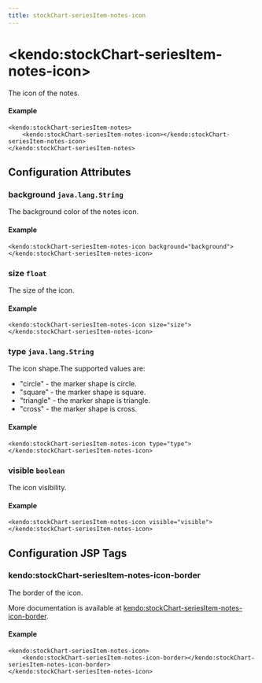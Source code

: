 ```yaml
---
title: stockChart-seriesItem-notes-icon
---
```


# \<kendo:stockChart-seriesItem-notes-icon\>

The icon of the notes.

#### Example
    <kendo:stockChart-seriesItem-notes>
        <kendo:stockChart-seriesItem-notes-icon></kendo:stockChart-seriesItem-notes-icon>
    </kendo:stockChart-seriesItem-notes>

## Configuration Attributes

### background `java.lang.String`

The background color of the notes icon.

#### Example
    <kendo:stockChart-seriesItem-notes-icon background="background">
    </kendo:stockChart-seriesItem-notes-icon>

### size `float`

The size of the icon.

#### Example
    <kendo:stockChart-seriesItem-notes-icon size="size">
    </kendo:stockChart-seriesItem-notes-icon>

### type `java.lang.String`

The icon shape.The supported values are:
* "circle" - the marker shape is circle.
* "square" - the marker shape is square.
* "triangle" - the marker shape is triangle.
* "cross" - the marker shape is cross.

#### Example
    <kendo:stockChart-seriesItem-notes-icon type="type">
    </kendo:stockChart-seriesItem-notes-icon>

### visible `boolean`

The icon visibility.

#### Example
    <kendo:stockChart-seriesItem-notes-icon visible="visible">
    </kendo:stockChart-seriesItem-notes-icon>


##  Configuration JSP Tags

### kendo:stockChart-seriesItem-notes-icon-border

The border of the icon.

More documentation is available at [kendo:stockChart-seriesItem-notes-icon-border](/api/wrappers/jsp/stockchart/seriesitem-notes-icon-border).

#### Example

    <kendo:stockChart-seriesItem-notes-icon>
        <kendo:stockChart-seriesItem-notes-icon-border></kendo:stockChart-seriesItem-notes-icon-border>
    </kendo:stockChart-seriesItem-notes-icon>

